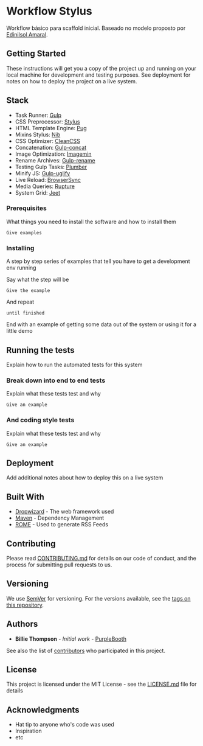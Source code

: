 # Workflow Stylus

Workflow básico para scaffold inicial. Baseado no modelo proposto por [Edinilsol Amaral](http://ednilsonamaral.me/workflow-simples-porem-eficiente/).

## Getting Started

These instructions will get you a copy of the project up and running on your local machine for development and testing purposes. See deployment for notes on how to deploy the project on a live system.

## Stack

- Task Runner: [Gulp](http://www.gulpjs.com/)
- CSS Preprocessor: [Stylus](http://www.stylus-lang.com/)
- HTML Template Engine: [Pug](http://pugjs.com/api/getting-started.html)
- Mixins Stylus: [Nib](http://tj.github.com/nib/)
- CSS Optimizer: [CleanCSS](github.com/jakubpawlowicz/clean-css)
- Concatenation: [Gulp-concat](https://github.com/contra/gulp-concat)
- Image Optimization: [Imagemin](https://github.com/imagemin/imagemin)
- Rename Archives: [Gulp-rename](https://github.com/hparra/gulp-rename)
- Testing Gulp Tasks: [Plumber](https://github.com/floatdrop/gulp-plumber)
- Minify JS: [Gulp-uglify](https://github.com/terinjokes/gulp-uglify)
- Live Reload: [BrowserSync](https://browsersync.io/)
- Media Queries: [Rupture](http://jescalan.github.io/rupture/)
- System Grid: [Jeet](https://jeet.gs/)


### Prerequisites

What things you need to install the software and how to install them

```
Give examples
```

### Installing

A step by step series of examples that tell you have to get a development env running

Say what the step will be

```
Give the example
```

And repeat

```
until finished
```

End with an example of getting some data out of the system or using it for a little demo

## Running the tests

Explain how to run the automated tests for this system

### Break down into end to end tests

Explain what these tests test and why

```
Give an example
```

### And coding style tests

Explain what these tests test and why

```
Give an example
```

## Deployment

Add additional notes about how to deploy this on a live system

## Built With

* [Dropwizard](http://www.dropwizard.io/1.0.2/docs/) - The web framework used
* [Maven](https://maven.apache.org/) - Dependency Management
* [ROME](https://rometools.github.io/rome/) - Used to generate RSS Feeds

## Contributing

Please read [CONTRIBUTING.md](https://gist.github.com/PurpleBooth/b24679402957c63ec426) for details on our code of conduct, and the process for submitting pull requests to us.

## Versioning

We use [SemVer](http://semver.org/) for versioning. For the versions available, see the [tags on this repository](https://github.com/your/project/tags).

## Authors

* **Billie Thompson** - *Initial work* - [PurpleBooth](https://github.com/PurpleBooth)

See also the list of [contributors](https://github.com/your/project/contributors) who participated in this project.

## License

This project is licensed under the MIT License - see the [LICENSE.md](LICENSE.md) file for details

## Acknowledgments

* Hat tip to anyone who's code was used
* Inspiration
* etc
